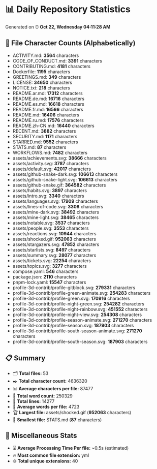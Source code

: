 # 📊 Daily Repository Statistics
Generated on ⏰ **Oct 22, Wednesday 04:11:28 AM**

## 📂 File Character Counts (Alphabetically)
- ACTIVITY.md: **3564** characters
- CODE_OF_CONDUCT.md: **3391** characters
- CONTRIBUTING.md: **4181** characters
- Dockerfile: **1195** characters
- GREETINGS.md: **349** characters
- LICENSE: **34650** characters
- NOTICE.txt: **218** characters
- README.ar.md: **17312** characters
- README.de.md: **16716** characters
- README.es.md: **16618** characters
- README.fr.md: **16566** characters
- README.md: **16406** characters
- README.ru.md: **17576** characters
- README.zh-CN.md: **16440** characters
- RECENT.md: **3882** characters
- SECURITY.md: **1171** characters
- STARRED.md: **9552** characters
- STATS.md: **87** characters
- WORKFLOWS.md: **7482** characters
- assets/achievements.svg: **38666** characters
- assets/activity.svg: **3787** characters
- assets/default.svg: **42017** characters
- assets/github-snake-dark.svg: **106613** characters
- assets/github-snake-light.svg: **106613** characters
- assets/github-snake.gif: **364582** characters
- assets/habits.svg: **3897** characters
- assets/intro.svg: **3340** characters
- assets/languages.svg: **17909** characters
- assets/lines-of-code.svg: **3308** characters
- assets/mine-dark.svg: **38492** characters
- assets/mine-light.svg: **38465** characters
- assets/notable.svg: **3537** characters
- assets/people.svg: **3553** characters
- assets/reactions.svg: **10944** characters
- assets/shocked.gif: **952063** characters
- assets/stargazers.svg: **47852** characters
- assets/starlists.svg: **8497** characters
- assets/summary.svg: **28077** characters
- assets/tickets.svg: **22254** characters
- assets/topics.svg: **3277** characters
- compose.yaml: **546** characters
- package.json: **2110** characters
- pnpm-lock.yaml: **15547** characters
- profile-3d-contrib/profile-gitblock.svg: **279331** characters
- profile-3d-contrib/profile-green-animate.svg: **254283** characters
- profile-3d-contrib/profile-green.svg: **170916** characters
- profile-3d-contrib/profile-night-green.svg: **254282** characters
- profile-3d-contrib/profile-night-rainbow.svg: **451552** characters
- profile-3d-contrib/profile-night-view.svg: **254308** characters
- profile-3d-contrib/profile-season-animate.svg: **271270** characters
- profile-3d-contrib/profile-season.svg: **187903** characters
- profile-3d-contrib/profile-south-season-animate.svg: **271270** characters
- profile-3d-contrib/profile-south-season.svg: **187903** characters

## 📋 Summary
- 🗂️ **Total files:** 53
- ✒️ **Total character count:** 4636320
- 📊 **Average characters per file:** 87477
- 📝 **Total word count:** 250329
- 🧾 **Total lines:** 14277
- 📐 **Average words per file:** 4723
- 🏆 **Largest file:** assets/shocked.gif (**952063** characters)
- 🥉 **Smallest file:** STATS.md (**87** characters)

## 🌟 Miscellaneous Stats
- ⌛ **Average Processing Time Per file:** ~0.5s (estimated)
- 🔥 **Most common file extension:** yml
- 🌐 **Total unique extensions:** 40
